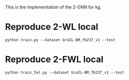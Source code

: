 This is the implementation of the 2-GNN for kg.

# Reproduce 2-WL local 
```
python train.py --dataset GraIL-BM_fb237_v1 --test 
```

# Reproduce 2-FWL local
```
python train_fwl.py --dataset GraIL-BM_fb237_v1 --test 
```